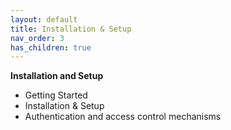 ```yaml
---
layout: default
title: Installation & Setup
nav_order: 3
has_children: true
---
```


**Installation and Setup**
   - Getting Started
   - Installation & Setup
   - Authentication and access control mechanisms
  